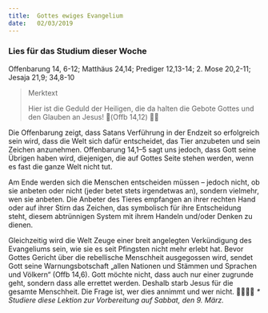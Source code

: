 ```yaml
---
title:  Gottes ewiges Evangelium
date:   02/03/2019
---
```


### Lies für das Studium dieser Woche
Offenbarung 14, 6-12; Matthäus 24,14; Prediger 12,13-14; 2. Mose 20,2-11; Jesaja 21,9; 34,8-10

> <p>Merktext</p>
> Hier ist die Geduld der Heiligen, die da halten die Gebote Gottes und den Glauben an Jesus! 􏰋(Offb 14,12) 􏰇􏰌

Die Offenbarung zeigt, dass Satans Verführung in der Endzeit so erfolgreich sein wird, dass die Welt sich dafür entscheidet, das Tier anzubeten und sein Zeichen anzunehmen. Offenbarung 14,1–5 sagt uns jedoch, dass Gott seine Übrigen haben wird, diejenigen, die auf Gottes Seite stehen werden, wenn es fast die ganze Welt nicht tut.

Am Ende werden sich die Menschen entscheiden müssen – jedoch nicht, ob sie anbeten oder nicht (jeder betet stets irgendetwas an), sondern vielmehr, wen sie anbeten. Die Anbeter des Tieres empfangen an ihrer rechten Hand oder auf ihrer Stirn das Zeichen, das symbolisch für ihre Entscheidung steht, diesem abtrünnigen System mit ihrem Handeln und/oder Denken zu dienen.

Gleichzeitig wird die Welt Zeuge einer breit angelegten Verkündigung des Evangeliums sein, wie sie es seit Pfingsten nicht mehr erlebt hat. Bevor Gottes Gericht über die rebellische Menschheit ausgegossen wird, sendet Gott seine Warnungsbotschaft „allen Nationen und Stämmen und Sprachen und Völkern“ (Offb 14,6). Gott möchte nicht, dass auch nur einer zugrunde geht, sondern dass alle errettet werden. Deshalb starb Jesus für die gesamte Menschheit. Die Frage ist, wer dies annimmt und wer nicht.
􏰅􏰇􏰉􏰍
_* Studiere diese Lektion zur Vorbereitung auf Sabbat, den 9. März._
